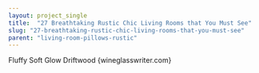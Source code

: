 ```yaml
---
layout: project_single
title:  "27 Breathtaking Rustic Chic Living Rooms that You Must See"
slug: "27-breathtaking-rustic-chic-living-rooms-that-you-must-see"
parent: "living-room-pillows-rustic"
---
```

Fluffy Soft Glow Driftwood {wineglasswriter.com}